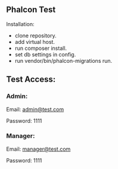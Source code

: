 ## Phalcon Test

Installation:

- clone repository.
- add virtual host.
- run composer install.
- set db settings in config.
- run vendor/bin/phalcon-migrations run.

Test Access:
-
### Admin:

Email: admin@test.com

Password: 1111
 
### Manager:

Email: manager@test.com

Password: 1111